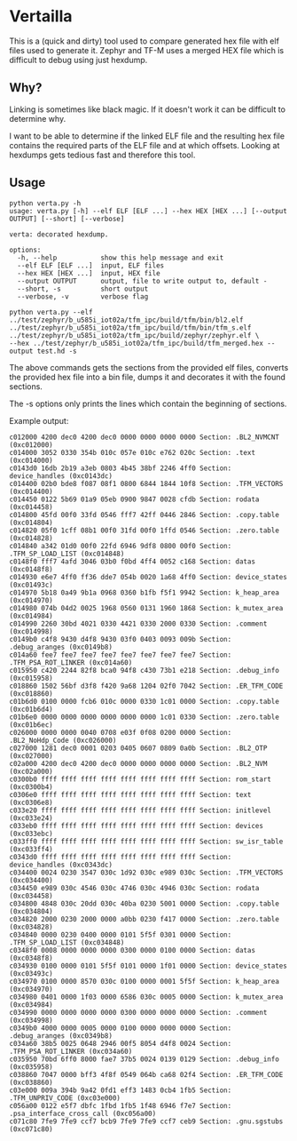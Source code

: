 # Vertailla

This is a (quick and dirty) tool used to compare generated hex file with elf files used to generate it.
Zephyr and TF-M uses a merged HEX file which is difficult to debug using just hexdump.

## Why?

Linking is sometimes like black magic. If it doesn't work it can be difficult to determine why.

I want to be able to determine if the linked ELF file and the resulting hex file contains the required parts of the ELF file and at which offsets.
Looking at hexdumps gets tedious fast and therefore this tool.

## Usage

```
python verta.py -h
usage: verta.py [-h] --elf ELF [ELF ...] --hex HEX [HEX ...] [--output OUTPUT] [--short] [--verbose]

verta: decorated hexdump.

options:
  -h, --help           show this help message and exit
  --elf ELF [ELF ...]  input, ELF files
  --hex HEX [HEX ...]  input, HEX file
  --output OUTPUT      output, file to write output to, default -
  --short, -s          short output
  --verbose, -v        verbose flag

```

```
python verta.py --elf ../test/zephyr/b_u585i_iot02a/tfm_ipc/build/tfm/bin/bl2.elf ../test/zephyr/b_u585i_iot02a/tfm_ipc/build/tfm/bin/tfm_s.elf ../test/zephyr/b_u585i_iot02a/tfm_ipc/build/zephyr/zephyr.elf \
--hex ../test/zephyr/b_u585i_iot02a/tfm_ipc/build/tfm_merged.hex --output test.hd -s
```

The above commands gets the sections from the provided elf files,
converts the provided hex file into a bin file, dumps it and decorates it with the found sections.

The -s options only prints the lines which contain the beginning of sections.

Example output:
```
c012000 4200 dec0 4200 dec0 0000 0000 0000 0000 Section: .BL2_NVMCNT (0xc012000)
c014000 3052 0330 354b 010c 057e 010c e762 020c Section: .text (0xc014000)
c0143d0 16db 2b19 a3eb 0803 4b45 38bf 2246 4ff0 Section: device_handles (0xc0143dc)
c014400 02b0 bde8 f087 08f1 0800 6844 1844 10f8 Section: .TFM_VECTORS (0xc014400)
c014450 0122 5b69 01a9 05eb 0900 9847 0028 cfdb Section: rodata (0xc014458)
c014800 45fd 00f0 33fd 0546 fff7 42ff 0446 2846 Section: .copy.table (0xc014804)
c014820 05f0 1cff 08b1 00f0 31fd 00f0 1ffd 0546 Section: .zero.table (0xc014828)
c014840 a342 01d0 00f0 22fd 6946 9df8 0800 00f0 Section: .TFM_SP_LOAD_LIST (0xc014848)
c0148f0 fff7 4afd 3046 03b0 f0bd 4ff4 0052 c168 Section: datas (0xc0148f8)
c014930 e6e7 4ff0 ff36 dde7 054b 0020 1a68 4ff0 Section: device_states (0xc01493c)
c014970 5b18 0a49 9b1a 0968 0360 b1fb f5f1 9942 Section: k_heap_area (0xc014970)
c014980 074b 04d2 0025 1968 0560 0131 1960 1868 Section: k_mutex_area (0xc014984)
c014990 2260 30bd 4021 0330 4421 0330 2000 0330 Section: .comment (0xc014998)
c0149b0 c4f8 9430 d4f8 9430 03f0 0403 0093 009b Section: .debug_aranges (0xc0149b8)
c014a60 fee7 fee7 fee7 fee7 fee7 fee7 fee7 fee7 Section: .TFM_PSA_ROT_LINKER (0xc014a60)
c015950 c420 2244 82f8 bca0 94f8 c430 73b1 e218 Section: .debug_info (0xc015958)
c018860 1502 56bf d3f8 f420 9a68 1204 02f0 7042 Section: .ER_TFM_CODE (0xc018860)
c01b6d0 0100 0000 fcb6 010c 0000 0330 1c01 0000 Section: .copy.table (0xc01b6d4)
c01b6e0 0000 0000 0000 0000 0000 0000 1c01 0330 Section: .zero.table (0xc01b6ec)
c026000 0000 0000 0040 0708 e03f 0f08 0200 0000 Section: .BL2_NoHdp_Code (0xc026000)
c027000 1281 dec0 0001 0203 0405 0607 0809 0a0b Section: .BL2_OTP (0xc027000)
c02a000 4200 dec0 4200 dec0 0000 0000 0000 0000 Section: .BL2_NVM (0xc02a000)
c0300b0 ffff ffff ffff ffff ffff ffff ffff ffff Section: rom_start (0xc0300b4)
c0306e0 ffff ffff ffff ffff ffff ffff ffff ffff Section: text (0xc0306e8)
c033e20 ffff ffff ffff ffff ffff ffff ffff ffff Section: initlevel (0xc033e24)
c033eb0 ffff ffff ffff ffff ffff ffff ffff ffff Section: devices (0xc033ebc)
c033ff0 ffff ffff ffff ffff ffff ffff ffff ffff Section: sw_isr_table (0xc033ff4)
c0343d0 ffff ffff ffff ffff ffff ffff ffff ffff Section: device_handles (0xc0343dc)
c034400 0024 0230 3547 030c 1d92 030c e989 030c Section: .TFM_VECTORS (0xc034400)
c034450 e989 030c 4546 030c 4746 030c 4946 030c Section: rodata (0xc034458)
c034800 4848 030c 20dd 030c 40ba 0230 5001 0000 Section: .copy.table (0xc034804)
c034820 2000 0230 2000 0000 a0bb 0230 f417 0000 Section: .zero.table (0xc034828)
c034840 0000 0230 0400 0000 0101 5f5f 0301 0000 Section: .TFM_SP_LOAD_LIST (0xc034848)
c0348f0 0008 0000 0000 0000 0300 0000 0100 0000 Section: datas (0xc0348f8)
c034930 0100 0000 0101 5f5f 0101 0000 1f01 0000 Section: device_states (0xc03493c)
c034970 0100 0000 8570 030c 0100 0000 0001 5f5f Section: k_heap_area (0xc034970)
c034980 0401 0000 1f03 0000 6586 030c 0005 0000 Section: k_mutex_area (0xc034984)
c034990 0000 0000 0000 0000 0300 0000 0000 0000 Section: .comment (0xc034998)
c0349b0 4000 0000 0005 0000 0100 0000 0000 0000 Section: .debug_aranges (0xc0349b8)
c034a60 38b5 0025 0648 2946 00f5 8054 d4f8 0024 Section: .TFM_PSA_ROT_LINKER (0xc034a60)
c035950 70bd 6ff0 8000 fae7 37b5 0024 0139 0129 Section: .debug_info (0xc035958)
c038860 7047 0000 bff3 4f8f 0549 064b ca68 02f4 Section: .ER_TFM_CODE (0xc038860)
c03e000 009a 394b 9a42 0fd1 eff3 1483 0cb4 1fb5 Section: .TFM_UNPRIV_CODE (0xc03e000)
c056a00 0122 e5f7 dbfc 1fbd 1fb5 1f48 6946 f7e7 Section: .psa_interface_cross_call (0xc056a00)
c071c80 7fe9 7fe9 ccf7 bcb9 7fe9 7fe9 ccf7 ceb9 Section: .gnu.sgstubs (0xc071c80)
```

